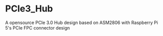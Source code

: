 # PCIe3_Hub
A opensource PCIe 3.0 Hub design based on ASM2806 with Raspberry Pi 5's PCIe FPC connector design
